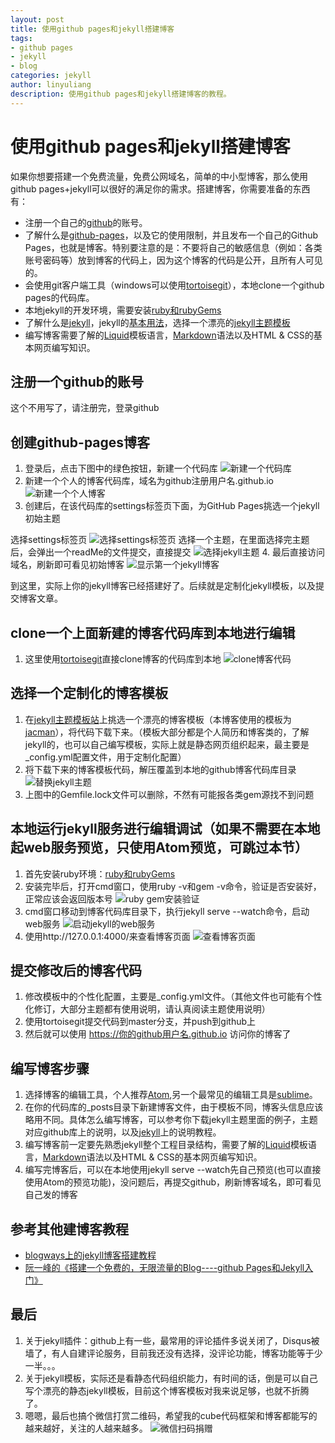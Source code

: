 ```yaml
---
layout: post
title: 使用github pages和jekyll搭建博客
tags:
- github pages
- jekyll
- blog
categories: jekyll
author: linyuliang
description: 使用github pages和jekyll搭建博客的教程。
---
```

# 使用github pages和jekyll搭建博客
如果你想要搭建一个免费流量，免费公网域名，简单的中小型博客，那么使用github pages+jekyll可以很好的满足你的需求。搭建博客，你需要准备的东西有：
* 注册一个自己的[github](https://github.com/)的账号。
* 了解什么是[github-pages](https://help.github.com/categories/github-pages-basics/)，以及它的使用限制，并且发布一个自己的Github Pages，也就是博客。特别要注意的是：不要将自己的敏感信息（例如：各类账号密码等）放到博客的代码上，因为这个博客的代码是公开，且所有人可见的。
* 会使用git客户端工具（windows可以使用[tortoisegit](https://tortoisegit.org/download)），本地clone一个github pages的代码库。
* 本地jekyll的开发环境，需要安装[ruby和rubyGems](https://rubyinstaller.org/downloads/)
* 了解什么是[jekyll](http://jekyll.com.cn/)，jekyll的[基本用法](http://jekyll.com.cn/docs/usage/)，选择一个漂亮的[jekyll主题模板](http://jekyllthemes.org/)
* 编写博客需要了解的[Liquid](https://liquid.bootcss.com/)模板语言，[Markdown](http://wowubuntu.com/markdown/)语法以及HTML & CSS的基本网页编写知识。




<!-- more -->
## 注册一个github的账号
这个不用写了，请注册完，登录github

## 创建github-pages博客
1. 登录后，点击下图中的绿色按钮，新建一个代码库
![新建一个代码库](/images/githubJekyllBlog/newRepository.bmp)
2. 新建一个个人的博客代码库，域名为github注册用户名.github.io
![新建一个个人博客](/images/githubJekyllBlog/newGithubPages.bmp)
3. 创建后，在该代码库的settings标签页下面，为GitHub Pages挑选一个jekyll初始主题

  选择settings标签页
  ![选择settings标签页](/images/githubJekyllBlog/settings.bmp)
  选择一个主题，在里面选择完主题后，会弹出一个readMe的文件提交，直接提交
  ![选择jekyll主题](/images/githubJekyllBlog/chooseJekyllTheme.bmp)
4. 最后直接访问域名，刷新即可看见初始博客
![显示第一个jekyll博客](/images/githubJekyllBlog/showFirstBlog.bmp)

到这里，实际上你的jekyll博客已经搭建好了。后续就是定制化jekyll模板，以及提交博客文章。

## clone一个上面新建的博客代码库到本地进行编辑
1. 这里使用[tortoisegit](https://tortoisegit.org/download)直接clone博客的代码库到本地
![clone博客代码](/images/githubJekyllBlog/gitClone.bmp)

## 选择一个定制化的博客模板
1. 在[jekyll主题模板站](http://jekyllthemes.org/)上挑选一个漂亮的博客模板（本博客使用的模板为[jacman](https://github.com/simpleyyt/jekyll-jacman)），将代码下载下来。（模板大部分都是个人简历和博客类的，了解jekyll的，也可以自己编写模板，实际上就是静态网页组织起来，最主要是_config.yml配置文件，用于定制化配置）
2. 将下载下来的博客模板代码，解压覆盖到本地的github博客代码库目录
![替换jekyll主题](/images/githubJekyllBlog/replaceTheme.bmp)
3. 上图中的Gemfile.lock文件可以删除，不然有可能报各类gem源找不到问题

## 本地运行jekyll服务进行编辑调试（如果不需要在本地起web服务预览，只使用Atom预览，可跳过本节）
1. 首先安装ruby环境：[ruby和rubyGems](https://rubyinstaller.org/downloads/)
2. 安装完毕后，打开cmd窗口，使用ruby -v和gem -v命令，验证是否安装好，正常应该会返回版本号
![ruby gem安装验证](/images/githubJekyllBlog/rubyInstall.bmp)
3. cmd窗口移动到博客代码库目录下，执行jekyll serve --watch命令，启动web服务
![启动jekyll的web服务](/images/githubJekyllBlog/jekyllBlog.bmp)
4. 使用http://127.0.0.1:4000/来查看博客页面
![查看博客页面](/images/githubJekyllBlog/jekyllShowBlog.bmp)

## 提交修改后的博客代码
1. 修改模板中的个性化配置，主要是_config.yml文件。（其他文件也可能有个性化修订，大部分主题都有使用说明，请认真阅读主题使用说明）
2. 使用tortoisegit提交代码到master分支，并push到github上
3. 然后就可以使用 https://你的github用户名.github.io 访问你的博客了

## 编写博客步骤
1. 选择博客的编辑工具，个人推荐[Atom](https://atom.io/),另一个最常见的编辑工具是[sublime](http://www.sublimetext.com/)。
2. 在你的代码库的_posts目录下新建博客文件，由于模板不同，博客头信息应该略用不同。具体怎么编写博客，可以参考你下载jekyll主题里面的例子，主题对应github库上的说明，以及[jekyll](http://jekyll.com.cn/)上的说明教程。
3. 编写博客前一定要先熟悉jekyll整个工程目录结构，需要了解的[Liquid](https://liquid.bootcss.com/)模板语言，[Markdown](http://wowubuntu.com/markdown/)语法以及HTML & CSS的基本网页编写知识。
4. 编写完博客后，可以在本地使用jekyll serve --watch先自己预览(也可以直接使用Atom的预览功能)，没问题后，再提交github，刷新博客域名，即可看见自己发的博客

## 参考其他建博客教程
* [blogways上的jekyll博客搭建教程](http://www.blogways.net/categories/jekyll/)
* [阮一峰的《搭建一个免费的，无限流量的Blog----github Pages和Jekyll入门》](http://www.ruanyifeng.com/blog/2012/08/blogging_with_jekyll.html)

## 最后
1. 关于jekyll插件：github上有一些，最常用的评论插件多说关闭了，Disqus被墙了，有人自建评论服务，目前我还没有选择，没评论功能，博客功能等于少一半。。。
2. 关于jekyll模板，实际还是看静态代码组织能力，有时间的话，倒是可以自己写个漂亮的静态jekyll模板，目前这个博客模板对我来说足够，也就不折腾了。
3. 嗯嗯，最后也搞个微信打赏二维码，希望我的cube代码框架和博客都能写的越来越好，关注的人越来越多。
![微信扫码捐赠](/images/linyuliang_weixin_tip.jpg)

